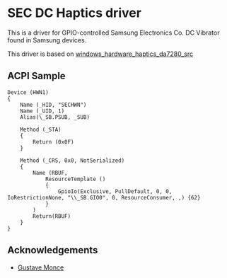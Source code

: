 # SEC DC Haptics driver

This is a driver for GPIO-controlled Samsung Electronics Co. DC Vibrator found in Samsung devices.

This driver is based on [windows_hardware_haptics_da7280_src](https://github.com/WOA-Project/windows_hardware_haptics_da7280_src)

## ACPI Sample

```asl
Device (HWN1)
{
    Name (_HID, "SECHWN")
    Name (_UID, 1)
    Alias(\_SB.PSUB, _SUB)

    Method (_STA)
    {
        Return (0x0F)
    }

    Method (_CRS, 0x0, NotSerialized)
    {
        Name (RBUF,
            ResourceTemplate ()
            {
				GpioIo(Exclusive, PullDefault, 0, 0, IoRestrictionNone, "\\_SB.GIO0", 0, ResourceConsumer, ,) {62}
            }
        )
        Return(RBUF)
    }
}
```

## Acknowledgements
* [Gustave Monce](https://github.com/gus33000)